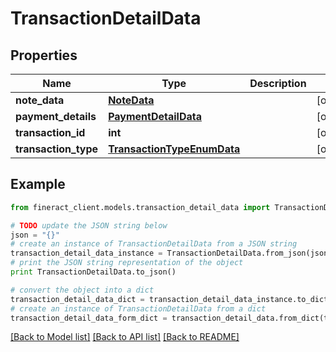 # TransactionDetailData


## Properties

Name | Type | Description | Notes
------------ | ------------- | ------------- | -------------
**note_data** | [**NoteData**](NoteData.md) |  | [optional] 
**payment_details** | [**PaymentDetailData**](PaymentDetailData.md) |  | [optional] 
**transaction_id** | **int** |  | [optional] 
**transaction_type** | [**TransactionTypeEnumData**](TransactionTypeEnumData.md) |  | [optional] 

## Example

```python
from fineract_client.models.transaction_detail_data import TransactionDetailData

# TODO update the JSON string below
json = "{}"
# create an instance of TransactionDetailData from a JSON string
transaction_detail_data_instance = TransactionDetailData.from_json(json)
# print the JSON string representation of the object
print TransactionDetailData.to_json()

# convert the object into a dict
transaction_detail_data_dict = transaction_detail_data_instance.to_dict()
# create an instance of TransactionDetailData from a dict
transaction_detail_data_form_dict = transaction_detail_data.from_dict(transaction_detail_data_dict)
```
[[Back to Model list]](../README.md#documentation-for-models) [[Back to API list]](../README.md#documentation-for-api-endpoints) [[Back to README]](../README.md)


